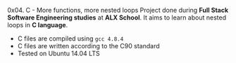 0x04. C - More functions, more nested loops
Project done during **Full Stack Software Engineering studies** at **ALX School**. It aims to learn about nested loops in **C language**.
* C files are compiled using `gcc 4.8.4`
* C files are written according to the C90 standard
* Tested on Ubuntu 14.04 LTS
